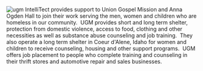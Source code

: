 

![ugm](https://intellitect.com/wp-content/uploads/2015/01/ugm.jpg "Local Homeless Programs")
IntelliTect provides support to Union Gospel Mission and Anna Ogden Hall to join their work serving the men, women and children who are homeless in our community.  UGM provides short and long term shelter, protection from domestic violence, access to food, clothing and other necessities as well as substance abuse counseling and job training.  They also operate a long term shelter in Coeur d'Alene, Idaho for women and children to receive counseling, housing and other support programs.  UGM offers job placement to people who complete training and counseling in their thrift stores and automotive repair and sales businesses.

